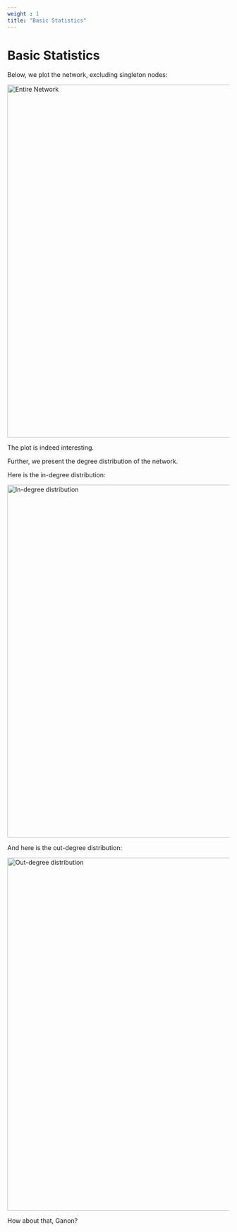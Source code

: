 ```yaml
---
weight : 1
title: "Basic Statistics"
---
```


# Basic Statistics

Below, we plot the network, excluding singleton nodes:

<img src="/field_network_title.png" alt="Entire Network" style="width:800px;"/>

The plot is indeed interesting. 

Further, we present the degree distribution of the network. 

Here is the in-degree distribution:

<img src="/in_deg_dist.png" alt="In-degree distribution" style="width:800px;"/>

And here is the out-degree distribution:

<img src="/out_deg_dist.png" alt="Out-degree distribution" style="width:800px;"/>

How about that, Ganon?